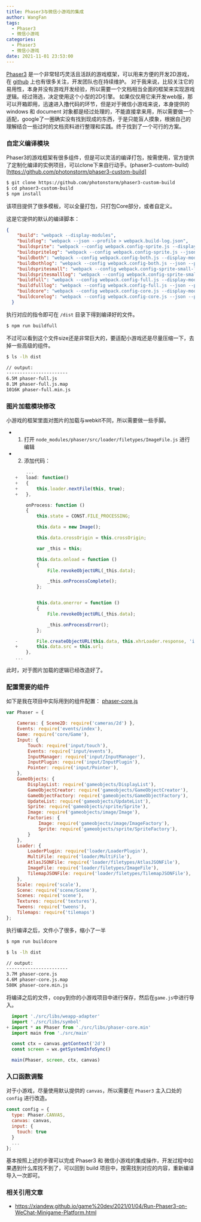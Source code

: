 ```yaml
---
title: Phaser3与微信小游戏的集成
author: WangFan
tags:
  - Phaser3
  - 微信小游戏
categories: 
  - Phaser3
  - 微信小游戏
date: 2021-11-01 23:53:00
---
```


[Phaser3](https://phaser.io/phaser3) 是一个非常轻巧灵活且活跃的游戏框架，可以用来方便的开发2D游戏，在 [github](https://github.com/photonstorm/phaser) 上也有很多关注，开发团队也在持续维护。
对于我来说，比较关注它的易用性，本身并没有游戏开发经验，所以需要一个文档相当全面的框架来实现游戏逻辑。经过筛选，决定使用这个小型的2D引擎。
如果仅仅用它来开发web版，那可以开箱即用，迅速进入撸代码的环节，但是对于微信小游戏来说，本身提供的 windows 和 document 对象都是经过处理的，不能直接拿来用，所以需要做一个适配，google了一圈确实没有找到现成的东西，于是只能盲人摸象，根据自己的理解结合一些过时的文档资料进行整理和实践。终于找到了一个可行的方案。
<!--more-->

### 自定义编译模块

Phaser3的游戏框架有很多组件，但是可以灵活的编译打包，按需使用，官方提供了定制化编译的实例项目，可以clone下来自行动手。(phaser3-custom-build)[https://github.com/photonstorm/phaser3-custom-build]

```bash
$ git clone https://github.com/photonstorm/phaser3-custom-build
$ cd phaser3-custom-build
$ npm install
```

该项目提供了很多模板，可以全量打包，只打包Core部分，或者自定义。

这是它提供的默认的编译脚本：
```json
{
    "build": "webpack --display-modules",
    "buildlog": "webpack --json --profile > webpack.build-log.json",
    "buildsprite": "webpack --config webpack.config-sprite.js --display-modules",
    "buildspritelog": "webpack --config webpack.config-sprite.js --json --profile > webpack.build-sprite-log.json",
    "buildboth": "webpack --config webpack.config-both.js --display-modules",
    "buildbothlog": "webpack --config webpack.config-both.js --json --profile > webpack.build-both-log.json",
    "buildspritesmall": "webpack --config webpack.config-sprite-small-loader.js --display-modules",
    "buildspritesmalllog": "webpack --config webpack.config-sprite-small-loader.js --json --profile > webpack.build-sprite-small-loader-log.json",
    "buildfull": "webpack --config webpack.config-full.js --display-modules",
    "buildfulllog": "webpack --config webpack.config-full.js --json --profile > webpack.build-full-log.json",
    "buildcore": "webpack --config webpack.config-core.js --display-modules",
    "buildcorelog": "webpack --config webpack.config-core.js --json --profile > webpack.build-core-log.json"
  }
```

执行对应的指令即可在 `/dist` 目录下得到编译好的文件。
```bash
$ npm run buildfull
```

不过可以看到这个文件size还是非常巨大的，要适配小游戏还是尽量压缩一下，去掉一些高级的组件。

```bash
$ ls -lh dist

// output:
-----------------------
6.5M phaser-full.js
8.1M phaser-full.js.map
1016K phaser-full.min.js
```

### 图片加载模块修改

小游戏的框架里面对图片的加载与webkit不同，所以需要做一些手脚。
- 1. 打开 `node_modules/phaser/src/loader/filetypes/ImageFile.js` 进行编辑
- 2. 添加代码：
    ```javascript
        ...
    +   load: function()
    +   {
    +       this.loader.nextFile(this, true);
    +   },

        onProcess: function ()
        {
            this.state = CONST.FILE_PROCESSING;

            this.data = new Image();

            this.data.crossOrigin = this.crossOrigin;

            var _this = this;

            this.data.onload = function ()
            {
                File.revokeObjectURL(_this.data);

                _this.onProcessComplete();
            };


            this.data.onerror = function ()
            {
                File.revokeObjectURL(_this.data);

                _this.onProcessError();
            };

    -       File.createObjectURL(this.data, this.xhrLoader.response, 'image/png');
    +       this.data.src = this.url;
        },
    ...
    ```

此时，对于图片加载的逻辑已经改造好了。


### 配置需要的组件

如下是我在项目中实际用到的组件配置： [phaser-core.js](https://github.com/yfsoftcom/phase3-custom-build/blob/main/phaser-core.js)

```javascript
var Phaser = {

    Cameras: { Scene2D: require('cameras/2d') },
    Events: require('events/index'),
    Game: require('core/Game'),
    Input: {
        Touch: require('input/touch'),
        Events: require('input/events'),
        InputManager: require('input/InputManager'),
        InputPlugin: require('input/InputPlugin'),
        Pointer: require('input/Pointer'),
    },
    GameObjects: {
        DisplayList: require('gameobjects/DisplayList'),
        GameObjectCreator: require('gameobjects/GameObjectCreator'),
        GameObjectFactory: require('gameobjects/GameObjectFactory'),
        UpdateList: require('gameobjects/UpdateList'),
        Sprite: require('gameobjects/sprite/Sprite'),
        Image: require('gameobjects/image/Image'),
        Factories: {
            Image: require('gameobjects/image/ImageFactory'),
            Sprite: require('gameobjects/sprite/SpriteFactory'),
        }
    },
    Loader: {
        LoaderPlugin: require('loader/LoaderPlugin'),
        MultiFile: require('loader/MultiFile'),
        AtlasJSONFile: require('loader/filetypes/AtlasJSONFile'),
        ImageFile: require('loader/filetypes/ImageFile'),
        TilemapJSONFile: require('loader/filetypes/TilemapJSONFile'),
    },
    Scale: require('scale'),
    Scene: require('scene/Scene'),
    Scenes: require('scene'),
    Textures: require('textures'),
    Tweens: require('tweens'),
    Tilemaps: require('tilemaps')
};
```

执行编译之后，文件小了很多，缩小了一半
```bash
$ npm run buildcore
```

```bash
$ ls -lh dist

// output:
-----------------------
3.7M phaser-core.js
4.6M phaser-core.js.map
580K phaser-core.min.js
```

将编译之后的文件，copy到你的小游戏项目中进行保存，然后在`game.js`中进行导入。

```javascript
  import './src/libs/weapp-adapter'
  import './src/libs/symbol'
+ import * as Phaser from './src/libs/phaser-core.min'
  import main from './src/main'

  const ctx = canvas.getContext('2d')
  const screen = wx.getSystemInfoSync()

  main(Phaser, screen, ctx, canvas)
```

### 入口函数调整

对于小游戏，尽量使用默认提供的 `canvas`，所以需要在 `Phaser3` 主入口处的 `config` 进行改造。

```javascript
const config = {
  type: Phaser.CANVAS,
  canvas: canvas,
  input: {
    touch: true
  }
  ...
};
```

基本按照上述的步骤可以完成 Phaser3 和 微信小游戏的集成操作，开发过程中如果遇到什么库找不到了，可以回到 build 项目中，按需找到对应的内容，重新编译导入一次即可。

### 相关引用文章

- https://xiandew.github.io/game%20dev/2021/01/04/Run-Phaser3-on-WeChat-Minigame-Platform.html
